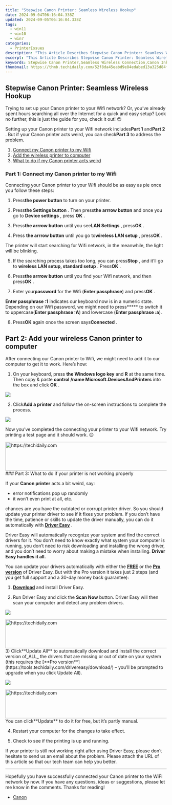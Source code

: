 ```yaml
---
title: "Stepwise Canon Printer: Seamless Wireless Hookup"
date: 2024-09-04T06:16:04.338Z
updated: 2024-09-05T06:16:04.338Z
tags:
  - win11
  - win10
  - win7
categories:
  - PrinterIssues
description: "This Article Describes Stepwise Canon Printer: Seamless Wireless Hookup"
excerpt: "This Article Describes Stepwise Canon Printer: Seamless Wireless Hookup"
keywords: Stepwise Canon Printer,Seamless Wireless Connection,Canon Inkjet Printer,Easy Setup Canon Printer,Bluetooth Printing with Canon,Wireless Canon Home Office Printer,High-Speed Canon Printer,High-Speed Printing with Canon
thumbnail: https://thmb.techidaily.com/52f8da45eabd9e84edabed13a325d84ff2b39dca8fb87ff4960ee8bff73c07e4.jpg
---
```


## Stepwise Canon Printer: Seamless Wireless Hookup

 Trying to set up your Canon printer to your Wifi network? Or, you’ve already spent hours searching all over the Internet for a quick and easy setup? Look no further, this is just the guide for you, check it out! 😉

 Setting up your Canon printer to your Wifi network includes**Part 1** and**Part 2** . But if your Canon printer acts weird, you can check**Part 3** to address the problem.

1. [Connect my Canon printer to my Wifi](#P1)
2. [Add the wireless printer to computer](#P2)
3. [What to do if my Canon printer acts weird](#P3)

### Part 1: Connect my Canon printer to my Wifi

 Connecting your Canon printer to your Wifi should be as easy as pie once you follow these steps:

 1) Press**the power button** to turn on your printer.

 2) Press**the Settings button** . Then press**the arrrow button** and once you go to **Device settings** , press **OK** .

 3) Press**the arrrow button** until you see**LAN Settings** , press**OK** .

 4) Press **the arrrow button** until you go to**wireless LAN setup** , press**OK** .

 The printer will start searching for Wifi network, in the meanwhile, the light will be blinking.

 5) If the searching process takes too long, you can press**Stop** , and it’ll go to **wireless LAN setup, standard setup** . Press**OK** .

 6) Press**the arrrow button** until you find your Wifi network, and then press**OK** .

 7) Enter your**password** for the Wifi (**Enter passphrase**) and press**OK** .

**Enter passphrase :1** indicates our keyboard now is in a numeric state. Depending on our Wifi password, we might need to press**\*** to switch it to uppercase(**Enter passphrase :A**) and lowercase (**Enter passphrase :a**).

 8) Press**OK** again once the screen says**Connected** .

## **Part 2: Add your wireless Canon printer to computer**

 After connecting our Canon printer to Wifi, we might need to add it to our computer to get it to work. Here’s how:

 1) On your keyboard, press **the Windows logo key**   and **R** at the same time. Then copy & paste **control /name Microsoft.DevicesAndPrinters**  into the box and click **OK** .

![](https://images.drivereasy.com/wp-content/uploads/2018/05/img_5af921398c56a.png)

 2) Click**Add a printer** and follow the on-screen instructions to complete the process.

![](https://images.drivereasy.com/wp-content/uploads/2018/06/img_5b1f7c378219e.jpg)

 Now you’ve completed the connecting your printer to your Wifi network. Try printing a test page and it should work. 😉

<!-- affiliate ads begin -->
<a href="https://aligracehair.sjv.io/c/5597632/2006946/19272" target="_top" id="2006946">
  <img src="//a.impactradius-go.com/display-ad/19272-2006946" border="0" alt="https://techidaily.com" width="728" height="90"/>
</a>
<img height="0" width="0" src="https://aligracehair.sjv.io/i/5597632/2006946/19272" style="position:absolute;visibility:hidden;" border="0" />
<!-- affiliate ads end -->
### Part 3: What to do if your printer is not working properly

 If your **Canon  printer**  acts a bit weird, say:

* error notifications pop up randomly
* it won’t even print at all, etc.

 chances are you have the outdated or corrupt printer driver. So you should update your printer driver to see if it fixes your problem. If you don’t have the time, patience or skills to update the driver manually, you can do it automatically with **[Driver Easy](https://tools.techidaily.com/drivereasy/download/)**  .

 Driver Easy will automatically recognize your system and find the correct drivers for it. You don’t need to know exactly what system your computer is running, you don’t need to risk downloading and installing the wrong driver, and you don’t need to worry about making a mistake when installing. **Driver Easy handles it all.**

 You can update your drivers automatically with either the [**FREE**](https://tools.techidaily.com/drivereasy/download/) or the [**Pro version**](https://tools.techidaily.com/drivereasy/download/) of Driver Easy. But with the Pro version it takes just 2 steps (and you get full support and a 30-day money back guarantee):

 1) **[Download](https://tools.techidaily.com/drivereasy/download/)**  and install Driver Easy.

 2) Run Driver Easy and click the **Scan Now**  button. Driver Easy will then scan your computer and detect any problem drivers.

![](https://images.drivereasy.com/wp-content/uploads/2018/07/img_5b457fc7db507.jpg)

<!-- affiliate ads begin -->
<a href="https://review-au.sjv.io/c/5597632/2098702/14409" target="_top" id="2098702">
  <img src="//a.impactradius-go.com/display-ad/14409-2098702" border="0" alt="https://techidaily.com" width="728" height="90"/>
</a>
<img height="0" width="0" src="https://review-au.sjv.io/i/5597632/2098702/14409" style="position:absolute;visibility:hidden;" border="0" />
<!-- affiliate ads end -->
3) Click**Update All** to automatically download and install the correct version of_ALL_ the drivers that are missing or out of date on your system (this requires the [**Pro version**](https://tools.techidaily.com/drivereasy/download/) – you’ll be prompted to upgrade when you click Update All).

![](https://images.drivereasy.com/wp-content/uploads/2018/05/img_5b03f919e7157.jpg)

<!-- affiliate ads begin -->
<a href="https://laganoo.pxf.io/c/5597632/1484939/16446" target="_top" id="1484939">
  <img src="//a.impactradius-go.com/display-ad/16446-1484939" border="0" alt="https://techidaily.com" width="728" height="90"/>
</a>
<img height="0" width="0" src="https://laganoo.pxf.io/i/5597632/1484939/16446" style="position:absolute;visibility:hidden;" border="0" />
<!-- affiliate ads end -->
 You can click**Update** to do it for free, but it’s partly manual.

4) Restart your computer for the changes to take effect.

5) Check to see if the printing is up and running.

 If your printer is still not working right after using Driver Easy, please don’t hesitate to send us an email about the problem. Please attach the URL of this article so that our tech team can help you better.

---

 Hopefully you have successfully connected your Canon printer to the WiFi network by now. If you have any questions, ideas or suggestions, please let me know in the comments. Thanks for reading!

* [Canon](https://tools.techidaily.com/drivereasy/download/)

<ins class="adsbygoogle"
     style="display:block"
     data-ad-format="autorelaxed"
     data-ad-client="ca-pub-7571918770474297"
     data-ad-slot="1223367746"></ins>



<ins class="adsbygoogle"
     style="display:block"
     data-ad-client="ca-pub-7571918770474297"
     data-ad-slot="8358498916"
     data-ad-format="auto"
     data-full-width-responsive="true"></ins>







